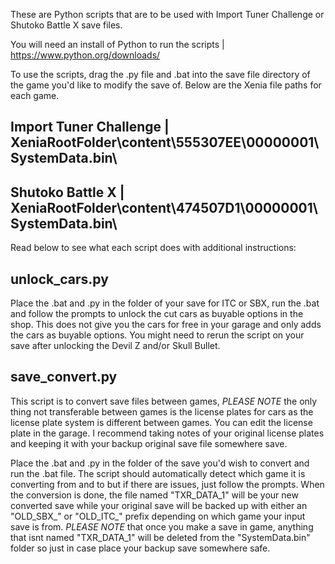 These are Python scripts that are to be used with Import Tuner Challenge or Shutoko Battle X save files.

You will need an install of Python to run the scripts | https://www.python.org/downloads/

To use the scripts, drag the .py file and .bat into the save file directory of the game you'd like to modify the save of. Below are the Xenia file paths for each game.

## Import Tuner Challenge | XeniaRootFolder\content\555307EE\00000001\SystemData.bin\

## Shutoko Battle X | XeniaRootFolder\content\474507D1\00000001\SystemData.bin\

Read below to see what each script does with additional instructions:

## unlock_cars.py

Place the .bat and .py in the folder of your save for ITC or SBX, run the .bat and follow the prompts to unlock the cut cars as buyable options in the shop. This does not give you the cars for free in your garage and only adds the cars as buyable options. You might need to rerun the script on your save after unlocking the Devil Z and/or Skull Bullet.

## save_convert.py

This script is to convert save files between games, *PLEASE NOTE* the only thing not transferable between games is the license plates for cars as the license plate system is different between games. You can edit the license plate in the garage. I recommend taking notes of your original license plates and keeping it with your backup original save file somewhere save. 

Place the .bat and .py in the folder of the save you'd wish to convert and run the .bat file. The script should automatically detect which game it is converting from and to but if there are issues, just follow the prompts. When the conversion is done, the file named "TXR_DATA_1" will be your new converted save while your original save will be backed up with either an "OLD_SBX_" or "OLD_ITC_" prefix depending on which game your input save is from. *PLEASE NOTE* that once you make a save in game, anything that isnt named "TXR_DATA_1" will be deleted from the "SystemData.bin" folder so just in case place your backup save somewhere safe.